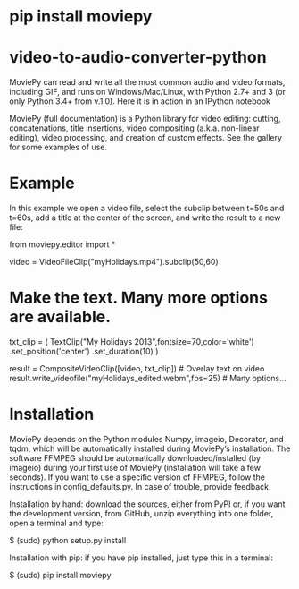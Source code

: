 # pip install moviepy

# video-to-audio-converter-python
MoviePy can read and write all the most common audio and video formats, including GIF, and runs on Windows/Mac/Linux, with Python 2.7+ and 3 (or only Python 3.4+ from v.1.0). Here it is in action in an IPython notebook


MoviePy (full documentation) is a Python library for video editing: cutting, concatenations, title insertions, video compositing (a.k.a. non-linear editing), video processing, and creation of custom effects. See the gallery for some examples of use.

# Example
In this example we open a video file, select the subclip between t=50s and t=60s, add a title at the center of the screen, and write the result to a new file:

from moviepy.editor import *

video = VideoFileClip("myHolidays.mp4").subclip(50,60)

# Make the text. Many more options are available.
txt_clip = ( TextClip("My Holidays 2013",fontsize=70,color='white')
             .set_position('center')
             .set_duration(10) )

result = CompositeVideoClip([video, txt_clip]) # Overlay text on video
result.write_videofile("myHolidays_edited.webm",fps=25) # Many options...

# Installation

MoviePy depends on the Python modules Numpy, imageio, Decorator, and tqdm, which will be automatically installed during MoviePy’s installation. The software FFMPEG should be automatically downloaded/installed (by imageio) during your first use of MoviePy (installation will take a few seconds). If you want to use a specific version of FFMPEG, follow the instructions in config_defaults.py. In case of trouble, provide feedback.

Installation by hand: download the sources, either from PyPI or, if you want the development version, from GitHub, unzip everything into one folder, open a terminal and type:

$ (sudo) python setup.py install

Installation with pip: if you have pip installed, just type this in a terminal:

$ (sudo) pip install moviepy
